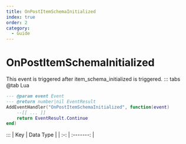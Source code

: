 ```yaml
---
title: OnPostItemSchemaInitialized
index: true
order: 2
category:
  - Guide
---
```


# OnPostItemSchemaInitialized
This event is triggered after item_schema_initialized is triggered.
::: tabs
@tab Lua
```lua
--- @param event Event
--- @return number|nil EventResult
AddEventHandler("OnPostItemSchemaInitialized", function(event)
    --[[ ... ]]
    return EventResult.Continue
end)
```

:::
| Key | Data Type |
| :-: | :-------: |